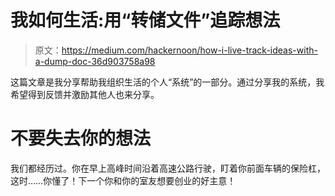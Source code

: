 # 我如何生活:用“转储文件”追踪想法

> 原文：<https://medium.com/hackernoon/how-i-live-track-ideas-with-a-dump-doc-36d903758a98>

这篇文章是我分享帮助我组织生活的个人“系统”的一部分。通过分享我的系统，我希望得到反馈并激励其他人也来分享。

# 不要失去你的想法

我们都经历过。你在早上高峰时间沿着高速公路行驶，盯着你前面车辆的保险杠，这时……你懂了！下一个你和你的室友想要创业的好主意！